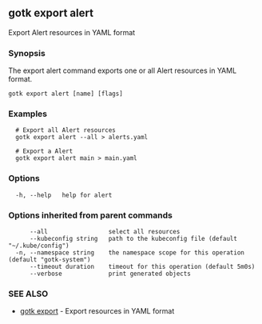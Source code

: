 ## gotk export alert

Export Alert resources in YAML format

### Synopsis

The export alert command exports one or all Alert resources in YAML format.

```
gotk export alert [name] [flags]
```

### Examples

```
  # Export all Alert resources
  gotk export alert --all > alerts.yaml

  # Export a Alert
  gotk export alert main > main.yaml

```

### Options

```
  -h, --help   help for alert
```

### Options inherited from parent commands

```
      --all                 select all resources
      --kubeconfig string   path to the kubeconfig file (default "~/.kube/config")
  -n, --namespace string    the namespace scope for this operation (default "gotk-system")
      --timeout duration    timeout for this operation (default 5m0s)
      --verbose             print generated objects
```

### SEE ALSO

* [gotk export](gotk_export.md)	 - Export resources in YAML format

